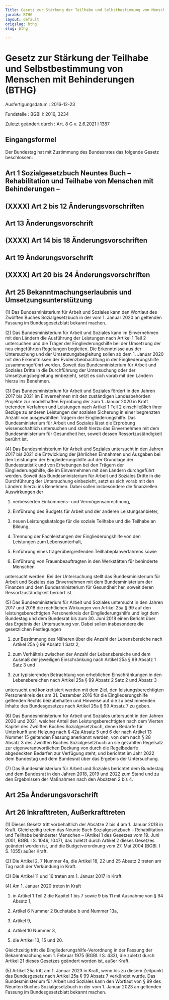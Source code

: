```yaml
---
Title: Gesetz zur Stärkung der Teilhabe und Selbstbestimmung von Menschen mit Behinderungen
jurabk: BTHG
layout: default
origslug: bthg
slug: bthg

---
```


# Gesetz zur Stärkung der Teilhabe und Selbstbestimmung von Menschen mit Behinderungen (BTHG)

Ausfertigungsdatum
:   2016-12-23

Fundstelle
:   BGBl I: 2016, 3234

Zuletzt geändert durch
:   Art. 8 G v. 2.6.2021 I 1387


## Eingangsformel

Der Bundestag hat mit Zustimmung des Bundesrates das folgende Gesetz
beschlossen:


## Art 1 Sozialgesetzbuch Neuntes Buch – Rehabilitation und Teilhabe von Menschen mit Behinderungen –



## (XXXX) Art 2 bis 12 Änderungsvorschriften



## Art 13 Änderungsvorschrift



## (XXXX) Art 14 bis 18 Änderungsvorschriften



## Art 19 Änderungsvorschrift



## (XXXX) Art 20 bis 24 Änderungsvorschriften



## Art 25 Bekanntmachungserlaubnis und Umsetzungsunterstützung

(1) Das Bundesministerium für Arbeit und Soziales kann den Wortlaut
des Zwölften Buches Sozialgesetzbuch in der vom 1. Januar 2020 an
geltenden Fassung im Bundesgesetzblatt bekannt machen.

(2) Das Bundesministerium für Arbeit und Soziales kann im Einvernehmen
mit den Ländern die Ausführung der Leistungen nach Artikel 1 Teil 2
untersuchen und die Träger der Eingliederungshilfe bei der Umsetzung
der neu eingeführten Regelungen begleiten. Die Erkenntnisse aus der
Untersuchung und der Umsetzungsbegleitung sollen ab dem 1. Januar 2020
mit den Erkenntnissen der Evidenzbeobachtung in der
Eingliederungshilfe zusammengeführt werden. Soweit das
Bundesministerium für Arbeit und Soziales Dritte in die Durchführung
der Untersuchung oder der Umsetzungsbegleitung einbezieht, setzt es
sich vorab mit den Ländern hierzu ins Benehmen.

(3) Das Bundesministerium für Arbeit und Soziales fördert in den
Jahren 2017 bis 2021 im Einvernehmen mit den zuständigen
Landesbehörden Projekte zur modellhaften Erprobung der zum 1. Januar
2020 in Kraft tretenden Verfahren und Leistungen nach Artikel 1 Teil 2
einschließlich ihrer Bezüge zu anderen Leistungen der sozialen
Sicherung in einer begrenzten Anzahl von ausgewählten Trägern der
Eingliederungshilfe. Das Bundesministerium für Arbeit und Soziales
lässt die Erprobung wissenschaftlich untersuchen und stellt hierzu das
Einvernehmen mit dem Bundesministerium für Gesundheit her, soweit
dessen Ressortzuständigkeit berührt ist.

(4) Das Bundesministerium für Arbeit und Soziales untersucht in den
Jahren 2017 bis 2021 die Entwicklung der jährlichen Einnahmen und
Ausgaben bei den Leistungen der Eingliederungshilfe auf der Grundlage
der Bundesstatistik und von Erhebungen bei den Trägern der
Eingliederungshilfe, die im Einvernehmen mit den Ländern durchgeführt
werden. Soweit das Bundesministerium für Arbeit und Soziales Dritte in
die Durchführung der Untersuchung einbezieht, setzt es sich vorab mit
den Ländern hierzu ins Benehmen. Dabei sollen insbesondere die
finanziellen Auswirkungen der

1.  verbesserten Einkommens- und Vermögensanrechnung,


2.  Einführung des Budgets für Arbeit und der anderen Leistungsanbieter,


3.  neuen Leistungskataloge für die soziale Teilhabe und die Teilhabe an
    Bildung,


4.  Trennung der Fachleistungen der Eingliederungshilfe von den Leistungen
    zum Lebensunterhalt,


5.  Einführung eines trägerübergreifenden Teilhabeplanverfahrens sowie


6.  Einführung von Frauenbeauftragten in den Werkstätten für behinderte
    Menschen



untersucht werden. Bei der Untersuchung stellt das Bundesministerium
für Arbeit und Soziales das Einvernehmen mit dem Bundesministerium der
Finanzen und dem Bundesministerium für Gesundheit her, soweit deren
Ressortzuständigkeit berührt ist.

(5) Das Bundesministerium für Arbeit und Soziales untersucht in den
Jahren 2017 und 2018 die rechtlichen Wirkungen von Artikel 25a § 99
auf den leistungsberechtigten Personenkreis der Eingliederungshilfe
und legt dem Bundestag und dem Bundesrat bis zum 30. Juni 2018 einen
Bericht über das Ergebnis der Untersuchung vor. Dabei sollen
insbesondere die gesetzlichen Festlegungen

1.  zur Bestimmung des Näheren über die Anzahl der Lebensbereiche nach
    Artikel 25a § 99 Absatz 1 Satz 2,


2.  zum Verhältnis zwischen der Anzahl der Lebensbereiche und dem Ausmaß
    der jeweiligen Einschränkung nach Artikel 25a § 99 Absatz 1 Satz 3 und


3.  zur typisierenden Betrachtung von erheblichen Einschränkungen in den
    Lebensbereichen nach Artikel 25a § 99 Absatz 2 Satz 2 und Absatz 3



untersucht und konkretisiert werden mit dem Ziel, den
leistungsberechtigten Personenkreis des am 31. Dezember 2016 für die
Eingliederungshilfe geltenden Rechts beizubehalten und Hinweise auf
die zu bestimmenden Inhalte des Bundesgesetzes nach Artikel 25a § 99
Absatz 7 zu geben.

(6) Das Bundesministerium für Arbeit und Soziales untersucht in den
Jahren 2020 und 2021, welcher Anteil den Leistungsberechtigten nach
dem Vierten Kapitel des Zwölften Buches Sozialgesetzbuch, denen
Bedarfe für Unterkunft und Heizung nach § 42a Absatz 5 und 6 der nach
Artikel 13 Nummer 15 geltenden Fassung anerkannt werden, von dem nach
§ 28 Absatz 3 des Zwölften Buches Sozialgesetzbuch an sie gezahlten
Regelsatz zur eigenverantwortlichen Deckung von durch die Regelbedarfe
abgedeckten Bedarfen zur Verfügung steht, und berichtet im Jahr 2022
dem Bundestag und dem Bundesrat über das Ergebnis der Untersuchung.

(7) Das Bundesministerium für Arbeit und Soziales berichtet dem
Bundestag und dem Bundesrat in den Jahren 2018, 2019 und 2022 zum
Stand und zu den Ergebnissen der Maßnahmen nach den Absätzen 2 bis 4.


## Art 25a Änderungsvorschrift



## Art 26 Inkrafttreten, Außerkrafttreten

(1) Dieses Gesetz tritt vorbehaltlich der Absätze 2 bis 4 am 1. Januar
2018 in Kraft.
Gleichzeitig treten das Neunte Buch Sozialgesetzbuch – Rehabilitation
und Teilhabe behinderter Menschen – (Artikel 1 des Gesetzes vom 19.
Juni 2001, BGBl. I S. 1046, 1047), das zuletzt durch Artikel 2 dieses
Gesetzes geändert worden ist, und die Budgetverordnung vom 27. Mai
2004 (BGBl. I S. 1055) außer Kraft.

(2) Die Artikel 2, 7 Nummer 4a, die Artikel 18, 22 und 25 Absatz 2
treten am Tag nach der Verkündung in Kraft.

(3) Die Artikel 11 und 16 treten am 1. Januar 2017 in Kraft.

(4) Am 1. Januar 2020 treten in Kraft

1.  in Artikel 1 Teil 2 die Kapitel 1 bis 7 sowie 9 bis 11 mit Ausnahme
    von § 94 Absatz 1,


2.  Artikel 6 Nummer 2 Buchstabe b und Nummer 13a,


3.  Artikel 9,


4.  Artikel 10 Nummer 3,


5.  die Artikel 13, 15 und 20.



Gleichzeitig tritt die Eingliederungshilfe-Verordnung in der Fassung
der Bekanntmachung vom 1. Februar 1975 (BGBl. I S. 433), die zuletzt
durch Artikel 21 dieses Gesetzes geändert worden ist, außer Kraft.

(5) Artikel 25a tritt am 1. Januar 2023 in Kraft, wenn bis zu diesem
Zeitpunkt das Bundesgesetz nach Artikel 25a § 99 Absatz 7 verkündet
wurde. Das Bundesministerium für Arbeit und Soziales kann den Wortlaut
von § 99 des Neunten Buches Sozialgesetzbuch in der vom 1. Januar 2023
an geltenden Fassung im Bundesgesetzblatt bekannt machen.

